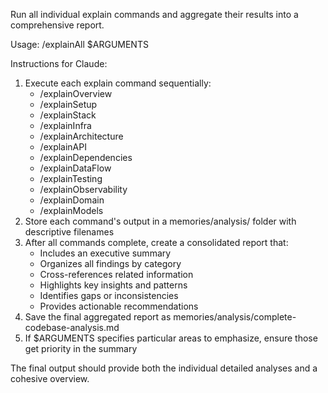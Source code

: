 Run all individual explain commands and aggregate their results into a comprehensive report.

Usage: /explainAll $ARGUMENTS

Instructions for Claude:
1. Execute each explain command sequentially:
   - /explainOverview
   - /explainSetup
   - /explainStack
   - /explainInfra
   - /explainArchitecture
   - /explainAPI
   - /explainDependencies
   - /explainDataFlow
   - /explainTesting
   - /explainObservability
   - /explainDomain
   - /explainModels
2. Store each command's output in a memories/analysis/ folder with descriptive filenames
3. After all commands complete, create a consolidated report that:
   - Includes an executive summary
   - Organizes all findings by category
   - Cross-references related information
   - Highlights key insights and patterns
   - Identifies gaps or inconsistencies
   - Provides actionable recommendations
4. Save the final aggregated report as memories/analysis/complete-codebase-analysis.md
5. If $ARGUMENTS specifies particular areas to emphasize, ensure those get priority in the summary

The final output should provide both the individual detailed analyses and a cohesive overview.
